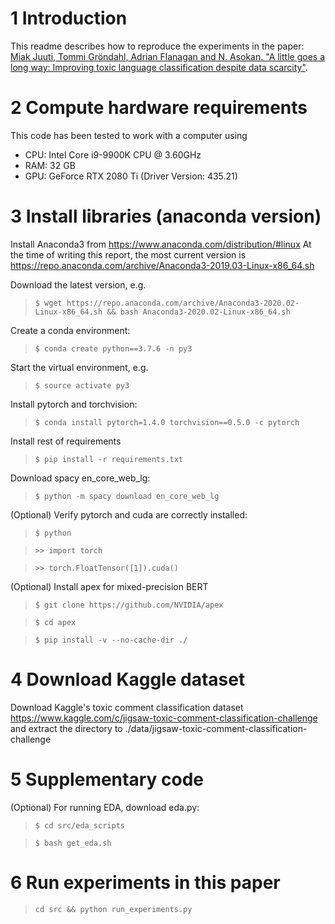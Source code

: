 # 1 Introduction

This readme describes how to reproduce the experiments in the paper:
[Miak Juuti, Tommi Gröndahl, Adrian Flanagan and N. Asokan. "A little goes a long way: Improving toxic language classification despite data scarcity"](https://arxiv.org/abs/2009.12344).

# 2 Compute hardware requirements

This code has been tested to work with a computer using
* CPU: Intel Core i9-9900K CPU @ 3.60GHz
* RAM: 32 GB
* GPU: GeForce RTX 2080 Ti (Driver Version: 435.21)

# 3 Install libraries (anaconda version)

Install Anaconda3 from https://www.anaconda.com/distribution/#linux
At the time of writing this report, the most current version is
https://repo.anaconda.com/archive/Anaconda3-2019.03-Linux-x86_64.sh

Download the latest version, e.g.
>`$ wget https://repo.anaconda.com/archive/Anaconda3-2020.02-Linux-x86_64.sh && bash Anaconda3-2020.02-Linux-x86_64.sh`

Create a conda environment:
>`$ conda create python==3.7.6 -n py3`

Start the virtual environment, e.g.
>`$ source activate py3`

Install pytorch and torchvision:
>`$ conda install pytorch=1.4.0 torchvision==0.5.0 -c pytorch`

Install rest of requirements
>`$ pip install -r requirements.txt`

Download spacy en_core_web_lg:
>`$ python -m spacy download en_core_web_lg`

(Optional) Verify pytorch and cuda are correctly installed:
>`$ python`

>`>> import torch`

>`>> torch.FloatTensor([1]).cuda()`

(Optional) Install apex for mixed-precision BERT
>`$ git clone https://github.com/NVIDIA/apex`

>`$ cd apex`

>`$ pip install -v --no-cache-dir ./`

# 4 Download Kaggle dataset

Download Kaggle's toxic comment classification dataset https://www.kaggle.com/c/jigsaw-toxic-comment-classification-challenge
and extract the directory to ./data/jigsaw-toxic-comment-classification-challenge

# 5 Supplementary code

(Optional) For running EDA, download eda.py:
>`$ cd src/eda_scripts`

>`$ bash get_eda.sh`

# 6 Run experiments in this paper

> `cd src && python run_experiments.py`
